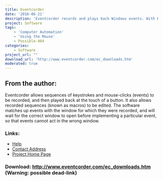 ```yaml
---
title: Eventcorder
date: '2016-06-21'
description: 'Eventcorder records and plays back Windows events. With Eventcorder, a sequence of keystrokes and mouse-clicks can be implemented at the touch of a single button.'
project: Software
tags:
    - 'Computer Automation'
    - 'Using the Mouse'
    - Possible-404
categories:
    - Software
project_url: ""
download_url: 'http://www.eventcorder.com/ec_downloads.htm'
moderated: true
---
```

From the author:
----------------

Eventcorder allows sequences of keystrokes and mouse-clicks (events) to be recorded, and then played back at the touch of a button. It also allows recorded sequences (known as macros) to be edited. The software matches up events with the window for which they were recorded, and will wait for the correct window to open before implementing a particular event, so that events cannot act in the wrong window.

   

### Links:
- <a href="http://www.eventcorder.com/ec_contact.htm">Help</a>
- <a href="mailto:eventcorder@eventcorder.com">Contact Address</a>
- <a href="http://www.eventcorder.com/eventcorder_moreinfo.htm">Project Home Page</a>

### Download: http://www.eventcorder.com/ec_downloads.htm (Warning: possible dead-link)